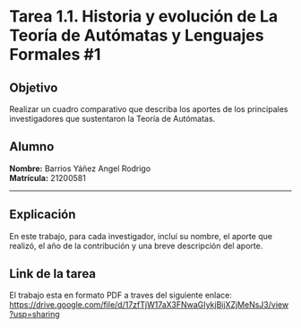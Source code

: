 # Tarea 1.1. Historia y evolución de La Teoría de Autómatas y Lenguajes Formales  #1
## Objetivo
Realizar un cuadro comparativo que describa los aportes de los principales investigadores que sustentaron la Teoría de Autómatas.

## Alumno
**Nombre:** Barrios Yáñez Angel Rodrigo  
**Matrícula:** 21200581  

----------

## Explicación

En este trabajo, para cada investigador, incluí su nombre, el aporte que realizó, el año de la contribución y una breve descripción del aporte. 

## Link de la tarea

El trabajo esta en formato PDF  a traves del siguiente enlace: https://drive.google.com/file/d/17zfTjW17aX3FNwaGIykjBijXZjMeNsJ3/view?usp=sharing